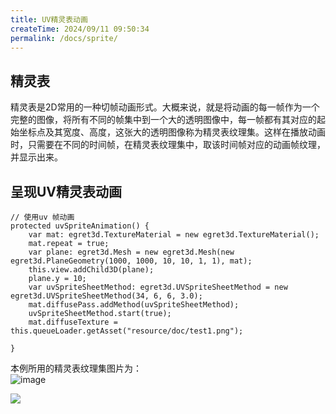 ```yaml
---
title: UV精灵表动画
createTime: 2024/09/11 09:50:34
permalink: /docs/sprite/
---
```

     
## 精灵表   
精灵表是2D常用的一种切帧动画形式。大概来说，就是将动画的每一帧作为一个完整的图像，将所有不同的帧集中到一个大的透明图像中，每一帧都有其对应的起始坐标点及其宽度、高度，这张大的透明图像称为精灵表纹理集。这样在播放动画时，只需要在不同的时间帧，在精灵表纹理集中，取该时间帧对应的动画帧纹理，并显示出来。      

## 呈现UV精灵表动画      
    // 使用uv 帧动画 
    protected uvSpriteAnimation() {
        var mat: egret3d.TextureMaterial = new egret3d.TextureMaterial();
        mat.repeat = true;
        var plane: egret3d.Mesh = new egret3d.Mesh(new egret3d.PlaneGeometry(1000, 1000, 10, 10, 1, 1), mat);
        this.view.addChild3D(plane);
        plane.y = 10;
        var uvSpriteSheetMethod: egret3d.UVSpriteSheetMethod = new egret3d.UVSpriteSheetMethod(34, 6, 6, 3.0);
        mat.diffusePass.addMethod(uvSpriteSheetMethod);
        uvSpriteSheetMethod.start(true);
        mat.diffuseTexture = this.queueLoader.getAsset("resource/doc/test1.png");

    }
          
本例所用的精灵表纹理集图片为：   
![image](575cd8fe67128.png)    


![](Img_6.gif)